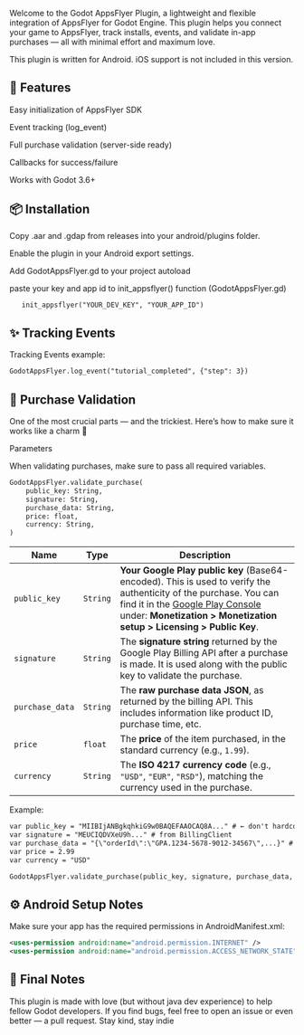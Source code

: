Welcome to the Godot AppsFlyer Plugin, a lightweight and flexible integration of AppsFlyer for Godot Engine.
This plugin helps you connect your game to AppsFlyer, track installs, events, and validate in-app purchases — all with minimal effort and maximum love.

This plugin is written for Android. iOS support is not included in this version.

## 🚀 Features

Easy initialization of AppsFlyer SDK

Event tracking (log_event)

Full purchase validation (server-side ready)

Callbacks for success/failure

Works with Godot 3.6+



## 📦 Installation


Copy .aar and .gdap from releases into your android/plugins folder.

Enable the plugin in your Android export settings.

Add GodotAppsFlyer.gd to your project autoload

paste your key and app id to init_appsflyer() function (GodotAppsFlyer.gd)

```xml
   init_appsflyer("YOUR_DEV_KEY", "YOUR_APP_ID")
```
## ✨ Tracking Events

Tracking Events example:
```xml
GodotAppsFlyer.log_event("tutorial_completed", {"step": 3})
```
## 🧾 Purchase Validation

One of the most crucial parts — and the trickiest.
Here’s how to make sure it works like a charm 🌟

Parameters

When validating purchases, make sure to pass all required variables.
```xml
GodotAppsFlyer.validate_purchase(
    public_key: String,
    signature: String,
    purchase_data: String,
    price: float,
    currency: String,
)
```

| Name                                                            | Type     | Description                                                                                                                                                                                      |
| --------------------------------------------------------------- | -------- | ------------------------------------------------------------------------------------------------------------------------------------------------------------------------------------------------ |
| `public_key`                                                    | `String` | **Your Google Play public key** (Base64-encoded). This is used to verify the authenticity of the purchase. You can find it in the [Google Play Console](https://play.google.com/console/) under:  **Monetization > Monetization setup > Licensing > Public Key**.|                                                                                                                                                                                      |
| `signature`                                                     | `String` | The **signature string** returned by the Google Play Billing API after a purchase is made. It is used along with the public key to validate the purchase.                                        |
| `purchase_data`                                                 | `String` | The **raw purchase data JSON**, as returned by the billing API. This includes information like product ID, purchase time, etc.                                                                   |
| `price`                                                         | `float`  | The **price** of the item purchased, in the standard currency (e.g., `1.99`).                                                                                                                    |
| `currency`                                                      | `String` | The **ISO 4217 currency code** (e.g., `"USD"`, `"EUR"`, `"RSD"`), matching the currency used in the purchase.                                                                                    |

Example:
```xml
var public_key = "MIIBIjANBgkqhkiG9w0BAQEFAAOCAQ8A..." # ← don't hardcode in production
var signature = "MEUCIQDVXeU9h..." # from BillingClient
var purchase_data = "{\"orderId\":\"GPA.1234-5678-9012-34567\",...}" # from BillingClient
var price = 2.99
var currency = "USD"

GodotAppsFlyer.validate_purchase(public_key, signature, purchase_data, price, currency)
```
## ⚙️ Android Setup Notes
Make sure your app has the required permissions in AndroidManifest.xml:

```xml
<uses-permission android:name="android.permission.INTERNET" />
<uses-permission android:name="android.permission.ACCESS_NETWORK_STATE" />
```

## 🧁 Final Notes
This plugin is made with love (but without java dev experience) to help fellow Godot developers.
If you find bugs, feel free to open an issue or even better — a pull request.
Stay kind, stay indie 
